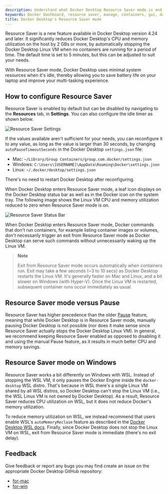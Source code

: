 ```yaml
---
description: Understand what Docker Desktop Resource Saver mode is and how to configure it
keywords: Docker Dashboard, resource saver, manage, containers, gui, dashboard, user manual
title: Docker Desktop's Resource Saver mode
---
```


Resource Saver is a new feature available in Docker Desktop version 4.24 and later. It significantly reduces Docker
Desktop's CPU and memory utilization on the host by 2 GBs or more, by
automatically stopping the Docker Desktop Linux VM when no containers are
running for a period of time. The default time is set to 5 minutes, but this can be adjusted to suit your needs.

With Resource Saver mode, Docker Desktop uses minimal system resources when it's idle, thereby
allowing you to save battery life on your laptop and improve your multi-tasking
experience.

## How to configure Resource Saver 

Resource Saver is enabled by default but can be disabled by navigating to the **Resources** tab, in **Settings**. You can also configure the idle
timer as shown below.

![Resource Saver Settings](../images/resource-saver-settings.png)

If the values available aren't sufficient for your
needs, you can reconfigure it to any value, as long as the value is larger than 30 seconds, by
changing `autoPauseTimeoutSeconds` in the Docker Desktop `settings.json` file: 

  - Mac: `~/Library/Group Containers/group.com.docker/settings.json`
  - Windows: `C:\Users\[USERNAME]\AppData\Roaming\Docker\settings.json`
  - Linux: `~/.docker/desktop/settings.json`

There's no need to restart Docker Desktop after reconfiguring. 

When Docker Desktop enters Resource Saver mode, a leaf icon displays on the
Docker Desktop status bar as well as in the Docker icon on
the system tray. The following image shows the Linux VM CPU and memory utilization reduced
to zero when Resource Saver mode is on. 

![Resource Saver Status Bar](../images/resource-saver-status-bar.png)

When Docker Desktop enters Resource Saver mode, Docker commands that don't run
containers, for example listing container images or volumes, don't necessarily
trigger an exit from Resource Saver mode as Docker Desktop can serve such
commands without unnecessarily waking up the Linux VM.

>**Note**
>
> Exit from Resource Saver mode occurs automatically when containers run. Exit
> may take a few seconds (~3 to 10 secs) as Docker Desktop restarts the Linux VM.
> It's generally faster on Mac and Linux, and a bit slower on Windows (with Hyper-V).
> Once the Linux VM is restarted, subsequent container runs occur immediately as usual.

## Resource Saver mode versus Pause

Resource Saver has higher precedence than the older [Pause](pause.md) feature,
meaning that while Docker Desktop is in Resource Saver mode, manually pausing
Docker Desktop is not possible (nor does it make sense since Resource Saver
actually stops the Docker Desktop Linux VM). In general, we recommend keeping
Resource Saver enabled as opposed to disabling it and using the manual Pause
feature, as it results in much better CPU and memory savings.

## Resource Saver mode on Windows

Resource Saver works a bit differently on Windows with WSL. Instead of
stopping the WSL VM, it only pauses the Docker Engine inside the
`docker-desktop` WSL distro. That's because in WSL there's a single Linux VM
shared by all WSL distros, so Docker Desktop can't stop the Linux VM (i.e.,
the WSL Linux VM is not owned by Docker Desktop). As a result, Resource Saver
reduces CPU utilization on WSL, but it does not reduce Docker's memory
utilization. 

To reduce memory utilization on WSL, we instead recommend that
users enable WSL's `autoMemoryReclaim` feature as described in the
[Docker  Desktop WSL docs](../wsl/_index.md). Finally, since Docker Desktop does not
stop the Linux VM on WSL, exit from Resource Saver mode is immediate (there's
no exit delay).

## Feedback

Give feedback or report any bugs you may find  create an issue on the appropriate Docker
  Desktop GitHub repository:
  - [for-mac](https://github.com/docker/for-mac)
  - [for-win](https://github.com/docker/for-win)
